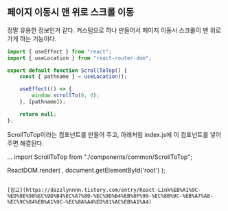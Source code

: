 ## 페이지 이동시 맨 위로 스크롤 이동

정말 유용한 정보인거 같다. 커스텀으로 하나 만들어서 페이지 이동시 스크롤이 맨 위로 가게 하는 기능이다.

```js
import { useEffect } from "react";
import { useLocation } from "react-router-dom";

export default function ScrollToTop() {
    const { pathname } = useLocation();

    useEffect(() => {
        window.scrollTo(0, 0);
    }, [pathname]);

    return null;
};
```

ScrollToTop이라는 컴포넌트를 만들어 주고, 아래처럼 index.js에 이 컴포넌트를 넣어 주면 해결된다.

...
import ScrollToTop from "./components/common/ScrollToTop";

ReactDOM.render(
  <BrowserRouter>
    <ScrollToTop />
    <App />
  </BrowserRouter>,
  document.getElementById('root')
);
```

[참고](https://dazzlynnnn.tistory.com/entry/React-Link%EB%A1%9C-%ED%8E%98%EC%9D%B4%EC%A7%80-%EC%9D%B4%EB%8F%99-%EC%8B%9C-%EB%A7%A8-%EC%9C%84%EB%A1%9C-%EC%8A%A4%ED%81%AC%EB%A1%A4)

